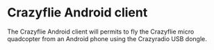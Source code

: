 # Crazyflie Android client

The Crazyflie Android client will permits to fly the Crazyflie micro
quadcopter from an Android phone using the Crazyradio USB dongle.
